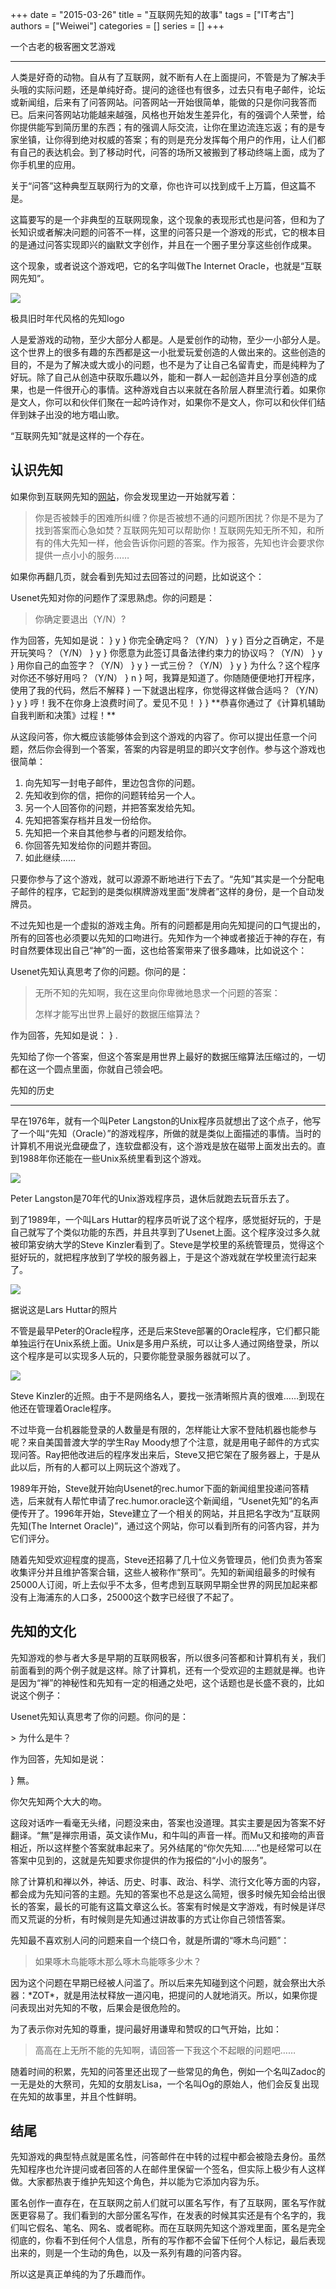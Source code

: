 +++ 
date = "2015-03-26"
title = "互联网先知的故事"
tags = ["IT考古"]
authors = ["Weiwei"]
categories = []
series = []
+++

一个古老的极客圈文艺游戏

* * *

人类是好奇的动物。自从有了互联网，就不断有人在上面提问，不管是为了解决手头哦的实际问题，还是单纯好奇。提问的途径也有很多，过去只有电子邮件，论坛或新闻组，后来有了问答网站。问答网站一开始很简单，能做的只是你问我答而已。后来问答网站功能越来越强，风格也开始发生差异化，有的强调个人荣誉，给你提供能写到简历里的东西；有的强调人际交流，让你在里边流连忘返；有的是专家坐镇，让你得到绝对权威的答案；有的则是充分发挥每个用户的作用，让人们都有自己的表达机会。到了移动时代，问答的场所又被搬到了移动终端上面，成为了你手机里的应用。

关于“问答”这种典型互联网行为的文章，你也许可以找到成千上万篇，但这篇不是。

这篇要写的是一个非典型的互联网现象，这个现象的表现形式也是问答，但和为了长知识或者解决问题的问答不一样，这里的问答只是一个游戏的形式，它的根本目的是通过问答实现即兴的幽默文字创作，并且在一个圈子里分享这些创作成果。

这个现象，或者说这个游戏吧，它的名字叫做The Internet Oracle，也就是“互联网先知”。

![](http://i1.15yan.guokr.cn/gexycgn8igpnjplch5w0ycr5ytx57c87.jpg)

极具旧时年代风格的先知logo

人是爱游戏的动物，至少大部分人都是。人是爱创作的动物，至少一小部分人是。这个世界上的很多有趣的东西都是这一小批爱玩爱创造的人做出来的。这些创造的目的，不是为了解决或大或小的问题，也不是为了让自己名留青史，而是纯粹为了好玩。除了自己从创造中获取乐趣以外，能和一群人一起创造并且分享创造的成果，也是一件很开心的事情。这种游戏自古以来就在各阶层人群里流行着。如果你是文人，你可以和伙伴们聚在一起吟诗作对，如果你不是文人，你可以和伙伴们结伴到妹子出没的地方唱山歌。

“互联网先知”就是这样的一个存在。

认识先知
----

如果你到互联网先知的[网站](http://internetoracle.org/)，你会发现里边一开始就写着：

> 你是否被棘手的困难所纠缠？你是否被想不通的问题所困扰？你是不是为了找到答案而心急如焚？互联网先知可以帮助你！互联网先知无所不知，和所有的伟大先知一样，他会告诉你问题的答案。作为报答，先知也许会要求你提供一点小小的服务……

如果你再翻几页，就会看到先知过去回答过的问题，比如说这个：

Usenet先知对你的问题作了深思熟虑。你的问题是：
> 你确定要退出（Y/N）?

作为回答，先知如是说：
} y
} 你完全确定吗？（Y/N）
} y
} 百分之百确定，不是开玩笑吗？（Y/N）
} y
} 你愿意为此签订具备法律约束力的协议吗？（Y/N）
} y
} 用你自己的血签字？（Y/N）
} y
} 一式三份？（Y/N）
} y
} 为什么？这个程序对你还不够好用吗？（Y/N）
} n
} 呵，我算是知道了。你随随便便地打开程序，使用了我的代码，然后不解释
} 一下就退出程序，你觉得这样做合适吗？（Y/N）
} y
} 哼！我不在你身上浪费时间了。爱见不见！
}
} \*\*恭喜你通过了《计算机辅助自我判断和决策》过程！\*\*

从这段问答，你大概应该能够体会到这个游戏的内容了。你可以提出任意一个问题，然后你会得到一个答案，答案的内容是明显的即兴文字创作。参与这个游戏也很简单：

1.  向先知写一封电子邮件，里边包含你的问题。
2.  先知收到你的信，把你的问题转给另一个人。
3.  另一个人回答你的问题，并把答案发给先知。
4.  先知把答案存档并且发一份给你。
5.  先知把一个来自其他参与者的问题发给你。
6.  你回答先知发给你的问题并寄回。
7.  如此继续……

只要你参与了这个游戏，就可以源源不断地进行下去了。“先知”其实是一个分配电子邮件的程序，它起到的是类似棋牌游戏里面“发牌者”这样的身份，是一个自动发牌员。

不过先知也是一个虚拟的游戏主角。所有的问题都是用向先知提问的口气提出的，所有的回答也必须要以先知的口吻进行。先知作为一个神或者接近于神的存在，有时自然要体现出自己“神”的一面，这也给答案带来了很多趣味，比如说这个：

Usenet先知认真思考了你的问题。你问的是：
> 无所不知的先知啊，我在这里向你卑微地恳求一个问题的答案：
>
> 怎样才能写出世界上最好的数据压缩算法？

作为回答，先知如是说：
} .

先知给了你一个答案，但这个答案是用世界上最好的数据压缩算法压缩过的，一切都在这一个圆点里面，你就自己领会吧。

先知的历史  

--------

早在1976年，就有一个叫Peter Langston的Unix程序员就想出了这个点子，他写了一个叫“先知（Oracle）”的游戏程序，所做的就是类似上面描述的事情。当时的计算机不用说光盘硬盘了，连软盘都没有，这个游戏是放在磁带上面发出去的。直到1988年你还能在一些Unix系统里看到这个游戏。

![](http://i1.15yan.guokr.cn/paorceesbm3h6rah2xgo50zo1tr50ugl.jpg)

Peter Langston是70年代的Unix游戏程序员，退休后就跑去玩音乐去了。

到了1989年，一个叫Lars Huttar的程序员听说了这个程序，感觉挺好玩的，于是自己就写了个类似功能的东西，并且共享到了Usenet上面。这个程序没过多久就被印第安纳大学的Steve Kinzler看到了。Steve是学校里的系统管理员，觉得这个挺好玩的，就把程序放到了学校的服务器上，于是这个游戏就在学校里流行起来了。

![](http://i1.15yan.guokr.cn/5jptsevgs14nrjpyiczo47ueskzvslmq.jpg)

据说这是Lars Huttar的照片

不管是最早Peter的Oracle程序，还是后来Steve部署的Oracle程序，它们都只能单独运行在Unix系统上面。Unix是多用户系统，可以让多人通过网络登录，所以这个程序是可以实现多人玩的，只要你能登录服务器就可以了。

![](http://i1.15yan.guokr.cn/4xncel0olaigq9or9zqnzquq1u01848r.jpg)

Steve Kinzler的近照。由于不是网络名人，要找一张清晰照片真的很难……到现在他还在管理着Oracle程序。

不过毕竟一台机器能登录的人数量是有限的，怎样能让大家不登陆机器也能参与呢？来自美国普渡大学的学生Ray Moody想了个注意，就是用电子邮件的方式实现问答。Ray把他改进后的程序发出来后，Steve又把它架在了服务器上，于是从此以后，所有的人都可以上网玩这个游戏了。  

1989年开始，Steve就开始向Usenet的rec.humor下面的新闻组里投递问答精选，后来就有人帮忙申请了rec.humor.oracle这个新闻组，“Usenet先知”的名声便传开了。1996年开始，Steve建立了一个相关的网站，并且把名字改为“互联网先知(The Internet Oracle)”，通过这个网站，你可以看到所有的问答内容，并为它们评分。

随着先知受欢迎程度的提高，Steve还招募了几十位义务管理员，他们负责为答案收集评分并且维护答案合辑，这些人被称作“祭司”。先知的新闻组最多的时候有25000人订阅，听上去似乎不太多，但考虑到互联网早期全世界的网民加起来都没有上海浦东的人口多，25000这个数字已经很了不起了。

先知的文化
-----

先知游戏的参与者大多是早期的互联网极客，所以很多问答都和计算机有关，我们前面看到的两个例子就是这样。除了计算机，还有一个受欢迎的主题就是禅。也许是因为“禅”的神秘性和先知有一定的相通之处吧，这个话题也是长盛不衰的，比如说这个例子：

Usenet先知认真思考了你的问题。你问的是：  
  
\> 为什么是牛？  
  
作为回答，先知如是说：  
  
} 無。  
  
你欠先知两个大大的吻。

这段对话咋一看毫无头绪，问题没来由，答案也没道理。其实主要是因为答案不好翻译。“無”是禅宗用语，英文读作Mu，和牛叫的声音一样。而Mu又和接吻的声音相近，所以这样整个答案就串起来了。另外结尾的“你欠先知……”也是经常可以在答案中见到的，这就是先知要求你提供的作为报偿的“小小的服务”。

除了计算机和禅以外，神话、历史、时事、政治、科学、流行文化等方面的内容，都会成为先知问答的主题。先知的答案也不总是这么简短，很多时候先知会给出很长的答案，最长的可能有这篇文章这么长。答案有时候是文字游戏，有时候是详尽而又荒诞的分析，有时候则是先知通过讲故事的方式让你自己领悟答案。

先知最不喜欢别人问的问题来自一个绕口令，就是所谓的“啄木鸟问题”：

> 如果啄木鸟能啄木那么啄木鸟能啄多少木？

因为这个问题在早期已经被人问滥了。所以后来先知碰到这个问题，就会祭出大杀器：\*ZOT\*，就是用法杖释放一道闪电，把提问的人就地消灭。所以，如果你提问表现出对先知的不敬，后果会是很危险的。

为了表示你对先知的尊重，提问最好用谦卑和赞叹的口气开始，比如：

> 高高在上无所不能的先知啊，请回答一下我这个不起眼的问题吧……

随着时间的积累，先知的问答里还出现了一些常见的角色，例如一个名叫Zadoc的一无是处的大祭司，先知的女朋友Lisa，一个名叫Og的原始人，他们会反复出现在先知的故事里，并且个性鲜明。

结尾
--

先知游戏的典型特点就是匿名性，问答邮件在中转的过程中都会被隐去身份。虽然先知程序也允许提问或者回答的人在邮件里保留一个签名，但实际上极少有人这样做。大家都热衷于维护先知这个角色，并以能为它添加内容为乐。

匿名创作一直存在，在互联网之前人们就可以匿名写作，有了互联网，匿名写作就医更容易了。我们看到的大部分匿名写作，在发表的时候其实还是有个名字的，我们叫它假名、笔名、网名、或者昵称。而在互联网先知这个游戏里面，匿名是完全彻底的，你看不到任何个人信息，所有的写作都不会留下任何个人标记，最后表现出来的，则是一个生动的角色，以及一系列有趣的问答内容。

所以这是真正单纯的为了乐趣而作。
